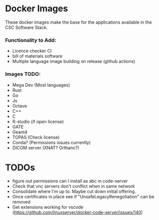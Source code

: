 # Docker Images

These docker images make the base for the applications available in the CSC Software Stack.

### Functionality to Add:
- Licence checker CI
- bill of materials software
- Multiple language image building on release (github actions)

### Images TODO:
- Mega Dev (Most languages)
- Rust
- Go
- Js
- Octave
- C++
- C
- R-studio (if open license)
- GATE
- Geant4
- TOPAS (Check license)
- Conda? (Permissions issues currently)
- DICOM server (XNAT? Orthanc?)

# TODOs
- figure out permissions can I install as abc in code-server
- Check that vnc servers don't conflict when in same network
- Consolidate where I'm up to. Maybe cut down initial offering.
- Once certificates in place see if "UnsafeLegacyRenegotiation" can be removed
- Get extensions working for vscode (https://github.com/linuxserver/docker-code-server/issues/140)